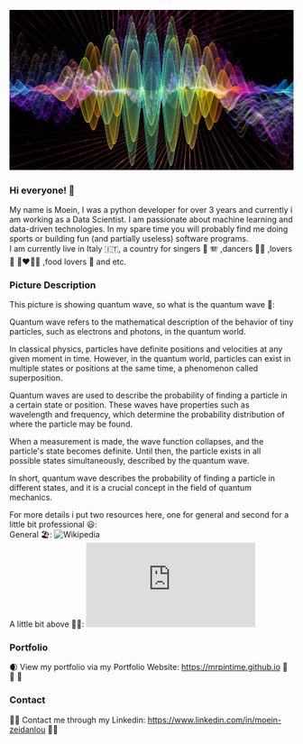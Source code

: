![Surgon](https://github.com/mrpintime/mrpintime/blob/main/Quantum.jpg)


### Hi everyone! 👋

My name is Moein, I was a python developer for over 3 years and currently i am working as a Data Scientist. I am passionate about machine learning and data-driven technologies. In my spare time you will probably find me doing sports or building fun (and partially useless) software programs.  
I am currently live in Italy 🇮🇹, a country for singers 🎤 🪗 ,dancers 🕺💃 ,lovers 💌 👩‍❤️‍💋👨 ,food lovers 🍕 and etc.

### Picture Description

This picture is showing quantum wave, so what is the quantum wave 🤔:

Quantum wave refers to the mathematical description of the behavior of tiny particles, such as electrons and photons, in the quantum world.

In classical physics, particles have definite positions and velocities at any given moment in time. However, in the quantum world, particles can exist in multiple states or positions at the same time, a phenomenon called superposition.

Quantum waves are used to describe the probability of finding a particle in a certain state or position. These waves have properties such as wavelength and frequency, which determine the probability distribution of where the particle may be found.

When a measurement is made, the wave function collapses, and the particle's state becomes definite. Until then, the particle exists in all possible states simultaneously, described by the quantum wave.

In short, quantum wave describes the probability of finding a particle in different states, and it is a crucial concept in the field of quantum mechanics.

For more details i put two resources here, one for general and second for a little bit professional 😃:  
General 🏖️: ![Wikipedia](https://en.wikipedia.org/wiki/Wave_function)  
A little bit above 😵‍💫: ![Virginia_University](https://galileo.phys.virginia.edu/classes/751.mf1i.fall02/751WaveEquations.htm)  

### Portfolio  

🌒 View my portfolio via my Portfolio Website: https://mrpintime.github.io 🦉 🥰 💪  

### Contact

💪🏼 Contact me through my Linkedin: https://www.linkedin.com/in/moein-zeidanlou 💪🏼
